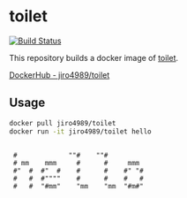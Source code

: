 # toilet

[![Build Status](https://travis-ci.org/jiro4989/toilet.svg?branch=master)](https://travis-ci.org/jiro4989/toilet)

This repository builds a docker image of [toilet](https://github.com/cacalabs/toilet).

[DockerHub - jiro4989/toilet](https://hub.docker.com/r/jiro4989/toilet)

## Usage

```bash
docker pull jiro4989/toilet
docker run -it jiro4989/toilet hello
```

```
                                   
 #             ""#    ""#          
 # mm    mmm     #      #     mmm  
 #"  #  #"  #    #      #    #" "# 
 #   #  #""""    #      #    #   # 
 #   #  "#mm"    "mm    "mm  "#m#" 
                                   
                                   
```
